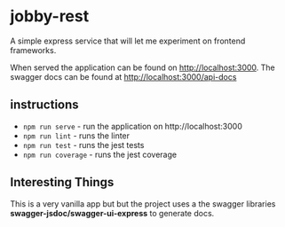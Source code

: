 # jobby-rest
A simple express service that will let me experiment on frontend frameworks. 

When served the application can be found on [http://localhost:3000](http://localhost:3000). The swagger docs can be found at [http://localhost:3000/api-docs](http://localhost:3000/api-docs)

## instructions
* `npm run serve` - run the application on http://localhost:3000
* `npm run lint` - runs the linter
* `npm run test` - runs the jest tests
* `npm run coverage` - runs the jest coverage

## Interesting Things
This is a very vanilla app but but the project uses a the swagger libraries **swagger-jsdoc/swagger-ui-express** to generate docs. 
